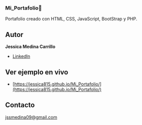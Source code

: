 ### Mi_Portafolio📝
Portafolio creado con HTML, CSS, JavaScript, BootStrap y PHP.

## Autor
**Jessica Medina Carrillo**

* [LinkedIn](https://www.www.linkedin.com/in/jessica-medina-carrillo)

## Ver ejemplo en vivo
- [https://jessica815.github.io/Mi_Portafolio/](https://jessica815.github.io/Mi_Portafolio/)

## Contacto
jssmedina09@gmail.com

